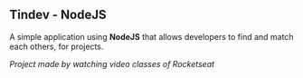 ## Tindev - NodeJS

A simple application using **NodeJS** that allows developers to find and match each others, for projects. 

*Project made by watching video classes of Rocketseat*

